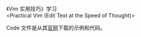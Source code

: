 《Vim 实用技巧》学习  
\<Practical Vim (Edit Text at the Speed of Thought)>

Code 文件是从其[官网][link1]下载的示例和代码。

[link1]: https://pragprog.com/titles/dnvim/source_code